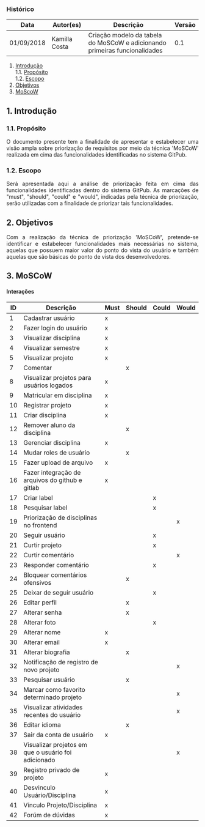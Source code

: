 ### Histórico
|Data|Autor(es)|Descrição|Versão|
|--|--|--|--|
|01/09/2018|Kamilla Costa|Criação modelo da tabela do MoSCoW e adicionando primeiras funcionalidades|0.1|

1. [Introdução](#1-introdução)  
1.1. [Propósito](#11-propósito)  
1.2. [Escopo](#12-escopo)  
2. [Objetivos](#2-objetivos)  
3. [MoScoW](#4-moscow)  

## 1. Introdução
### 1.1. Propósito
<p align="justify">O documento presente tem a finalidade de apresentar e estabelecer uma visão ampla sobre priorização de requisitos por meio da técnica 'MoSCoW' realizada em cima das funcionalidades identificadas no sistema GitPub.</p>

### 1.2. Escopo
<p align="justify">Será apresentada aqui a análise de priorização feita em cima das funcionalidades identificadas dentro do sistema GitPub. As marcações de "must", "should", "could" e "would", indicadas pela técnica de priorização, serão utilizadas com a finalidade de  priorizar tais funcionalidades.</p>

## 2. Objetivos
<p align="justify">Com a realização da técnica de priorização 'MoSCoW', pretende-se identificar e estabelecer funcionalidades mais necessárias no sistema, aquelas que possuem maior valor do ponto do vista do usuário e também aquelas que são básicas do ponto de vista dos desenvolvedores.</p>

## 3. MoSCoW

#### Interações
|ID|Descrição|Must|Should|Could|Would|
|--|--|--|--|--|--|
|1|Cadastrar usuário|x||||
|2|Fazer login do usuário|x||||
|3|Visualizar disciplina|x||||
|4|Visualizar semestre|x||||
|5|Visualizar projeto|x||||
|7|Comentar||x||| 
|8|Visualizar projetos para usuários logados|x||||
|9|Matricular em disciplina|x||||
|10|Registrar projeto|x||||
|11|Criar disciplina|x||||
|12|Remover aluno da disciplina||x|||
|13|Gerenciar disciplina|x||||
|14|Mudar roles de usuário||x|||
|15|Fazer upload de arquivo|x||||
|16|Fazer integração de arquivos do github e gitlab|x||||
|17|Criar label|||x||
|18|Pesquisar label|||x||
|19|Priorização de disciplinas no frontend||||x|
|20|Seguir usuário|||x||
|21|Curtir projeto|||x||
|22|Curtir comentário||||x|
|23|Responder comentário|||x||
|24|Bloquear comentários ofensivos||x|||
|25|Deixar de seguir usuário|||x||
|26|Editar perfil||x|||
|27|Alterar senha||x|||
|28|Alterar foto|||x||
|29|Alterar nome|x||||
|30|Alterar email|x||||
|31|Alterar biografia||x|||
|32|Notificação de registro de novo projeto||||x|
|33|Pesquisar usuário||x|||
|34|Marcar como favorito determinado projeto||||x|
|35|Visualizar atividades recentes do usuário||||x|
|36|Editar idioma||x|||
|37|Sair da conta de usuário|x||||
|38|Visualizar projetos em que o usuário foi adicionado||||x|
|39|Registro privado de projeto|x||||
|40|Desvinculo Usuário/Disciplina|x||||
|41|Vínculo Projeto/Disciplina|x||||
|42|Forúm de dúvidas|x||||